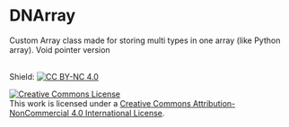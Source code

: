 # DNArray
Custom Array class made for storing multi types in one array (like Python array). Void pointer version</br></br>


Shield: [![CC BY-NC 4.0][cc-by-nc-shield]][cc-by-nc]

[cc-by-nc]: http://creativecommons.org/licenses/by-nc/4.0/
[cc-by-nc-shield]: https://img.shields.io/badge/License-CC%20BY--NC%204.0-lightgrey.svg

<a rel="license" href="http://creativecommons.org/licenses/by-nc/4.0/"><img alt="Creative Commons License" style="border-width:0" src="https://i.creativecommons.org/l/by-nc/4.0/88x31.png" /></a><br />This work is licensed under a <a rel="license" href="http://creativecommons.org/licenses/by-nc/4.0/">Creative Commons Attribution-NonCommercial 4.0 International License</a>.
